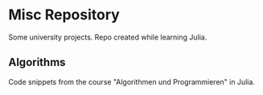 # Misc Repository
Some university projects. 
Repo created while learning Julia.

## Algorithms
Code snippets from the course "Algorithmen und Programmieren" in Julia.

